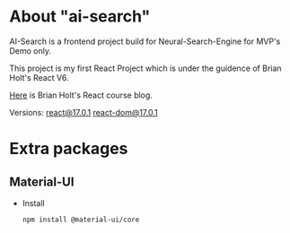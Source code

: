 # About "ai-search"

AI-Search is a frontend project build for Neural-Search-Engine for MVP's Demo only.

This project is my first React Project which is under the guidence of Brian Holt's React V6.

[Here](https://btholt.github.io/complete-intro-to-react-v6/) is Brian Holt's React course blog.

Versions: react@17.0.1 react-dom@17.0.1

# Extra packages

## Material-UI

- Install

  `npm install @material-ui/core`
